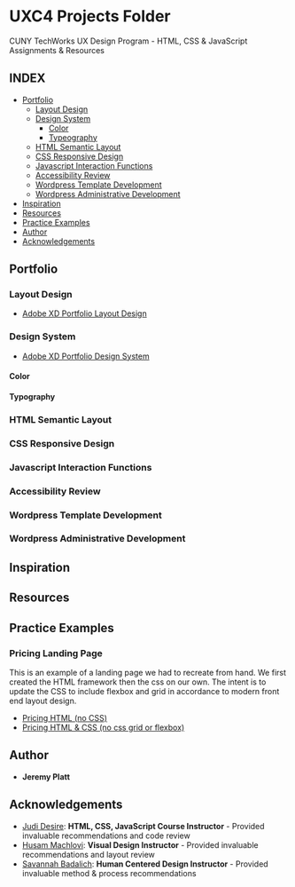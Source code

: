 # UXC4 Projects Folder

CUNY TechWorks UX Design Program - HTML, CSS & JavaScript Assignments & Resources

## INDEX
- [Portfolio](https://github.com/certainignorance/uxc4/blob/master/README.md#portfolio)
  - [Layout Design](https://github.com/certainignorance/uxc4/blob/master/README.md#layout-design)
  - [Design System](https://github.com/certainignorance/uxc4/blob/master/README.md#design-system)
    - [Color](https://github.com/certainignorance/uxc4/blob/master/README.md#color)
    - [Typeography](https://github.com/certainignorance/uxc4/blob/master/README.md#typeography)
  - [HTML Semantic Layout](https://github.com/certainignorance/uxc4/blob/master/README.md#html-semantic-layout)
  - [CSS Responsive Design](https://github.com/certainignorance/uxc4/blob/master/README.md#css-responsive-design)
  - [Javascript Interaction Functions](https://github.com/certainignorance/uxc4/blob/master/README.md#javascript-interaction-functions)
  - [Accessibility Review](https://github.com/certainignorance/uxc4/blob/master/README.md#accessibility-review)
  - [Wordpress Template Development](https://github.com/certainignorance/uxc4/blob/master/README.md#wordpress-template-development)
  - [Wordpress Administrative Development](https://github.com/certainignorance/uxc4/blob/master/README.md#wordpress-administrative-development)
- [Inspiration](https://github.com/certainignorance/uxc4/blob/master/README.md#inspiration)
- [Resources](https://github.com/certainignorance/uxc4/blob/master/README.md#resources)
- [Practice Examples](https://github.com/certainignorance/uxc4/blob/master/README.md#practice-examples)
- [Author](https://github.com/certainignorance/uxc4/blob/master/README.md#author)
- [Acknowledgements](https://github.com/certainignorance/uxc4/blob/master/README.md#acknowledgements)

## Portfolio

### Layout Design
- [Adobe XD Portfolio Layout Design](https://xd.adobe.com/view/8f5a2d0c-35b4-4d0a-5f1c-e0ac5be56297-f96b/?fullscreen)

### Design System
- [Adobe XD Portfolio Design System](https://xd.adobe.com/view/65521870-7e8a-4a16-5be6-ba1693af6f34-1363/)

#### Color

#### Typography

### HTML Semantic Layout

### CSS Responsive Design

### Javascript Interaction Functions

### Accessibility Review

### Wordpress Template Development

### Wordpress Administrative Development

## Inspiration

## Resources

## Practice Examples

### Pricing Landing Page
This is an example of a landing page we had to recreate from hand. We first created the HTML framework then the css on our own.  The intent is to update the CSS to include flexbox and grid in accordance to modern front end layout design.
- [Pricing HTML (no CSS)](https://certainignorance.github.io/uxc4/sample.html)
- [Pricing HTML & CSS (no css grid or flexbox)](https://certainignorance.github.io/uxc4/pricing_code.html)

## Author
- **Jeremy Platt**

## Acknowledgements
* [Judi Desire](https://github.com/berryny): **HTML, CSS, JavaScript Course Instructor** - Provided invaluable recommendations and code review
* [Husam Machlovi](https://husammachlovi.com/): **Visual Design Instructor** - Provided invaluable recommendations and layout review
* [Savannah Badalich](https://www.savannahbadalich.com/): **Human Centered Design Instructor** - Provided invaluable method & process recommendations
